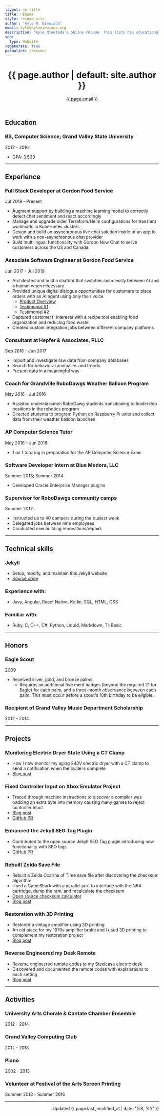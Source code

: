 ```yaml
---
layout: no-title
title: Résumé
style: resume.scss
author: "Kyle M. Niewiada"
email: kyle@kyleniewiada.org
description: "Kyle Niewiada's online résumé. This lists his educational background, career, and highlights projects from his blog."
seo:
  type: Website
regenerate: true
permalink: /resume/
---
```

<header>
<h1>{{ page.author | default: site.author }}</h1>
<a href="mailto:{{ page.email }}">{{ page.email }}</a>
</header>

## Education

### BS, Computer Science; Grand Valley State University

<div class="date">2012 - 2016</div>

- GPA: 3.503

---

## Experience

### Full Stack Developer at Gordon Food Service

<div class="date">Jul 2019 - Present</div>

- Augment support by building a machine learning model to correctly detect chat sentiment and react accordingly
- Manage and upgrade older Terraform/Helm configurations for transient workloads in Kubernetes clusters
- Design and build an asynchronous live chat solution inside of an app to work with a non-asynchronous chat provider
- Build multilingual functionality with Gordon Now Chat to serve customers across the US and Canada

### Associate Software Engineer at Gordon Food Service

<div class="date">Jun 2017 - Jul 2019</div>

- Architected and built a chatbot that switches seamlessly between AI and a human when necessary
- Provided unique digital dialogue opportunities for customers to place orders with an AI agent using only their voice
  - [Product Overview](https://www.youtube.com/watch?v=qekVovXVy5M)
  - [Testimonial #1](https://www.youtube.com/watch?v=C6nYBUw1KJE)
  - [Testimonial #2](https://www.youtube.com/watch?v=svohGSAL0SI)
- Captured customers' interests with a recipe tool enabling food organization and reducing food waste
- Created custom integration jobs between different company platforms 

### Consultant at Hepfer & Associates, PLLC

<div class="date">Sep 2016 - Jun 2017</div>

- Import and investigate raw data from company databases
- Search for behavioral anomalies and trends
- Present data in a meaningful way

### Coach for Grandville RoboDawgs Weather Balloon Program

<div class="date">May 2016 - Jul 2016</div>


- Assisted underclassmen RoboDawg students transitioning to leadership positions in the robotics program
- Directed students to program Python on Raspberry Pi units and collect data from their weather balloon launches

### AP Computer Science Tutor

<div class="date">May 2016 - Jun 2016</div>

- 1 on 1 tutoring in preparation for the AP Computer Science Exam

### Software Developer Intern at Blue Medora, LLC

<div class="date">Summer 2013; Summer 2014</div>

- Developed Oracle Enterprise Manager plugins

### Supervisor for RoboDawgs community camps

<div class="date">Summer 2012</div>

- Instructed up to 40 campers during the busiest week
- Delegated jobs between nine employees
- Conducted new building renovations/repairs

---

## Technical skills

### Jekyll

- Setup, modify, and maintain this Jekyll website
- [Source code](https://github.com/aav7fl/website)

### Experience with:

- Java, Angular, React Native, Kotlin, SQL, HTML, CSS

### Familiar with:

- Ruby, C, C++, C#, Python, Liquid, Markdown, TI-Basic

---

## Honors

### Eagle Scout

<div class="date">2009</div>

- Received silver, gold, and bronze palms
  - Requires an additional five merit badges (beyond the required 21 for Eagle) for each palm, and a three-month observance between each palm. This must occur before a scout's 18th birthday to be eligible.

### Recipient of Grand Valley Music Department Scholarship

<div class="date">2012 - 2014</div>

---

## Projects

### Monitoring Electric Dryer State Using a CT Clamp

- How I now monitor my aging 240V electric dryer with a CT clamp to send a notification when the cycle is complete
- [Blog post](https://www.kyleniewiada.org/blog/2020/09/dryer-notification-addendum/)

### Fixed Controller Input on Xbox Emulator Project

- Traced through machine instructions to discover a compiler was padding an extra byte into memory causing many games to reject controller input
- [Blog post](/blog/2019/08/fixing-star-wars-obi-wan/)
- [GitHub PR](https://github.com/Cxbx-Reloaded/Cxbx-Reloaded/pull/1708)

### Enhanced the Jekyll SEO Tag Plugin

- Contributed to the open source Jekyll SEO Tag plugin introducing new functionality with SEO tags
- [GitHub PR](https://github.com/jekyll/jekyll-seo-tag/pull/151)

### Rebuilt Zelda Save File

- Rebuilt a Zelda Ocarina of Time save file after discovering the checksum algorithm
- Used a GameShark with a parallel port to interface with the N64 cartridge, dump the ram, and recalculate the checksum
- [Open source checksum calculator](https://github.com/Vi1i/OcarinaChecksumChecker)
- [Blog post](/blog/2015/04/transferring-n64-saves/)

### Restoration with 3D Printing

- Restored a vintage amplifier using 3D printing
- An old piece for my 1970s amplifier broke and I used 3D printing to complement my restoration project
- [Blog post](/blog/2013/09/restoring-vintage-with-3d-printing/)


### Reverse Engineered my Desk Remote

- Reverse engineered remote codes to my Steelcase electric desk
- Discovered and documented the remote codes with explanations to each setting
- [Blog post](/blog/2015/08/reverse-engineering-my-steelcase-desk/)

---

## Activities

### University Arts Chorale & Cantate Chamber Ensemble

<div class="date">2012 - 2014</div>

### Grand Valley Computing Club

<div class="date">2012 - 2013</div>

### Piano

<div class="date">2002 - 2013</div>

### Volunteer at Festival of the Arts Screen Printing

<div class="date">Summer 2013 - Summer 2016</div>

---

<p style="text-align:right;">Updated {{ page.last_modified_at | date: '%B, %Y' }}</p>
